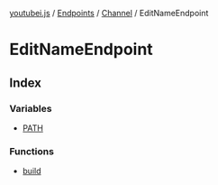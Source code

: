 [youtubei.js](../../../../../../README.md) / [Endpoints](../../../../README.md) / [Channel](../../README.md) / EditNameEndpoint

# EditNameEndpoint

## Index

### Variables

- [PATH](variables/PATH.md)

### Functions

- [build](functions/build.md)

